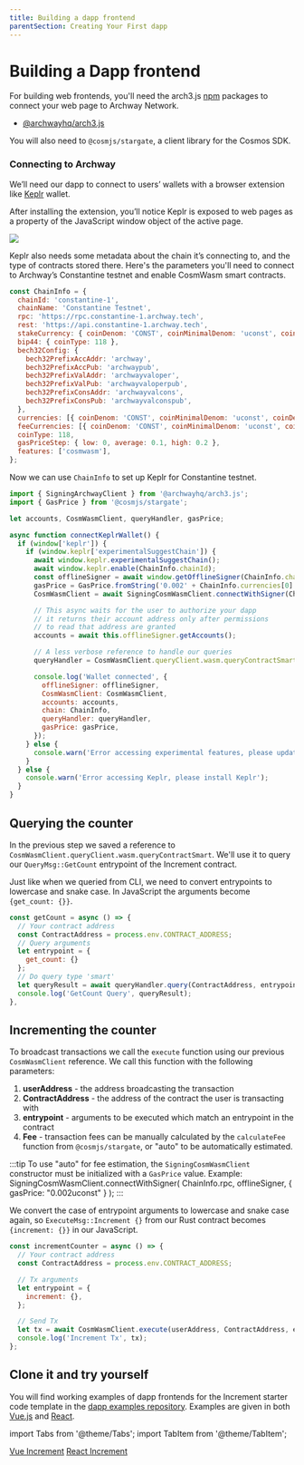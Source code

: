 ```yaml
---
title: Building a dapp frontend
parentSection: Creating Your First dapp
---
```


# Building a Dapp frontend

For building web frontends, you'll need the arch3.js [npm](https://www.npmjs.com/) packages to connect your web page to Archway Network.

- [@archwayhq/arch3.js](https://www.npmjs.com/package/@archwayhq/arch3.js)

You will also need to `@cosmjs/stargate`, a client library for the Cosmos SDK.

### Connecting to Archway

We’ll need our dapp to connect to users’ wallets with a browser extension like [Keplr](https://chrome.google.com/webstore/detail/keplr/dmkamcknogkgcdfhhbddcghachkejeap) wallet.

After installing the extension, you’ll notice Keplr is exposed to web pages as a property of the JavaScript window object of the active page.

![](../../../assets/keplr11.png)

Keplr also needs some metadata about the chain it’s connecting to, and the type of contracts stored there.
Here's the parameters you'll need to connect to Archway’s Constantine testnet and enable CosmWasm smart contracts.

```js
const ChainInfo = {
  chainId: 'constantine-1',
  chainName: 'Constantine Testnet',
  rpc: 'https://rpc.constantine-1.archway.tech',
  rest: 'https://api.constantine-1.archway.tech',
  stakeCurrency: { coinDenom: 'CONST', coinMinimalDenom: 'uconst', coinDecimals: 6 },
  bip44: { coinType: 118 },
  bech32Config: {
    bech32PrefixAccAddr: 'archway',
    bech32PrefixAccPub: 'archwaypub',
    bech32PrefixValAddr: 'archwayvaloper',
    bech32PrefixValPub: 'archwayvaloperpub',
    bech32PrefixConsAddr: 'archwayvalcons',
    bech32PrefixConsPub: 'archwayvalconspub',
  },
  currencies: [{ coinDenom: 'CONST', coinMinimalDenom: 'uconst', coinDecimals: 6 }],
  feeCurrencies: [{ coinDenom: 'CONST', coinMinimalDenom: 'uconst', coinDecimals: 6 }],
  coinType: 118,
  gasPriceStep: { low: 0, average: 0.1, high: 0.2 },
  features: ['cosmwasm'],
};
```

Now we can use `ChainInfo` to set up Keplr for Constantine testnet.

```js
import { SigningArchwayClient } from '@archwayhq/arch3.js';
import { GasPrice } from '@cosmjs/stargate';

let accounts, CosmWasmClient, queryHandler, gasPrice;

async function connectKeplrWallet() {
  if (window['keplr']) {
    if (window.keplr['experimentalSuggestChain']) {
      await window.keplr.experimentalSuggestChain();
      await window.keplr.enable(ChainInfo.chainId);
      const offlineSigner = await window.getOfflineSigner(ChainInfo.chainId);
      gasPrice = GasPrice.fromString('0.002' + ChainInfo.currencies[0].coinMinimalDenom);
      CosmWasmClient = await SigningCosmWasmClient.connectWithSigner(ChainInfo.rpc, offlineSigner, { gasPrice: gasPrice });

      // This async waits for the user to authorize your dapp
      // it returns their account address only after permissions
      // to read that address are granted
      accounts = await this.offlineSigner.getAccounts();

      // A less verbose reference to handle our queries
      queryHandler = CosmWasmClient.queryClient.wasm.queryContractSmart;

      console.log('Wallet connected', {
        offlineSigner: offlineSigner,
        CosmWasmClient: CosmWasmClient,
        accounts: accounts,
        chain: ChainInfo,
        queryHandler: queryHandler,
        gasPrice: gasPrice,
      });
    } else {
      console.warn('Error accessing experimental features, please update Keplr');
    }
  } else {
    console.warn('Error accessing Keplr, please install Keplr');
  }
}
```

## Querying the counter

In the previous step we saved a reference to `CosmWasmClient.queryClient.wasm.queryContractSmart`. We'll use it to query our `QueryMsg::GetCount` entrypoint of the Increment contract.

Just like when we queried from CLI, we need to convert entrypoints to lowercase and snake case. In JavaScript the arguments become `{get_count: {}}`.

```js
const getCount = async () => {
  // Your contract address
  const ContractAddress = process.env.CONTRACT_ADDRESS;
  // Query arguments
  let entrypoint = {
    get_count: {}
  };
  // Do query type 'smart'
  let queryResult = await queryHandler.query(ContractAddress, entrypoint);
  console.log('GetCount Query', queryResult);
},
```

## Incrementing the counter

To broadcast transactions we call the `execute` function using our previous `CosmWasmClient` reference. We call this function with the following parameters:

1. **userAddress** - the address broadcasting the transaction
2. **ContractAddress** - the address of the contract the user is transacting with
3. **entrypoint** - arguments to be executed which match an entrypoint in the contract
4. **Fee** - transaction fees can be manually calculated by the `calculateFee` function from `@cosmjs/stargate`, or "auto" to be automatically estimated.

:::tip
To use "auto" for fee estimation, the `SigningCosmWasmClient` constructor must be initialized with a `GasPrice` value.
Example:
SigningCosmWasmClient.connectWithSigner(
ChainInfo.rpc,
offlineSigner,
{ gasPrice: "0.002uconst" }
);
:::

We convert the case of entrypoint arguments to lowercase and snake case again, so `ExecuteMsg::Increment {}` from our Rust contract becomes `{increment: {}}` in our JavaScript.

```js
const incrementCounter = async () => {
  // Your contract address
  const ContractAddress = process.env.CONTRACT_ADDRESS;

  // Tx arguments
  let entrypoint = {
    increment: {},
  };

  // Send Tx
  let tx = await CosmWasmClient.execute(userAddress, ContractAddress, entrypoint, 'auto');
  console.log('Increment Tx', tx);
};
```

## Clone it and try yourself

You will find working examples of dapp frontends for the Increment starter code template in the [dapp examples repository](https://github.com/archway-network/dApp-examples). Examples are given in both [Vue.js](https://vuejs.org/) and [React](https://reactjs.org/).

import Tabs from '@theme/Tabs';
import TabItem from '@theme/TabItem';

<Tabs>
  <TabItem value="vue" label="Vue.js" default>
    <a href="https://github.com/archway-network/dapp-examples/tree/main/vuejs/increment" target="_blank">Vue Increment</a>
  </TabItem>
  <TabItem value="react" label="React">
    <a href="https://github.com/archway-network/dapp-examples/tree/main/react/increment" target="_blank">React Increment</a>
  </TabItem>
</Tabs>
